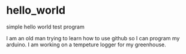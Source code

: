 # hello_world
simple hello world test program

I am an old man trying to learn how to use github so I can program my arduino. I am working on a tempeture logger for my greenhouse.

